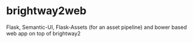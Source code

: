 # brightway2web
Flask, Semantic-UI, Flask-Assets (for an asset pipeline) and bower based web app on top of brightway2
